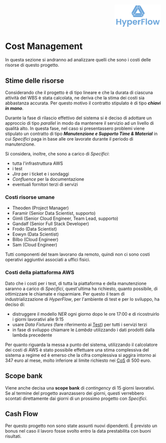 <p style="text-align: right;">
  <img src="https://github.com/Lorenzo-Gardini/Project-Management/blob/main/report/images/hyperflow_logo.png?raw=true" alt="Logo" style="width: 150px;"/>
</p>

# Cost Management

In questa sezione si andranno ad analizzare quelli che sono i costi delle risorse di questo progetto.

## Stime delle risorse
Considerando che il progetto è di tipo lineare e che la durata di ciascuna attività del WBS è stata calcolata, ne deriva che la stima dei costi sia abbastanza accurata. Per questo motivo il contratto stipulato è di tipo **_chiavi in mano_**.

Durante la fase di rilascio effettivo del sistema si è deciso di adottare un approccio di tipo _parallel_ in modo da mantenere il servizio ad un livello di qualità alto. In questa fase, nel caso si presentassero problemi viene stipulato un contratto di tipo **_Manutenzione e Supporto Time & Material_** in cui _Specifici_ paga in base alle ore lavorate durante il periodo di manutenzione.

Si considera, inoltre, che sono a carico di _Specifici_:

- tutta l'infrastruttura AWS
- i test
- _Jira_ per i ticket e i sondaggi
- _Confluence_ per la documentazione
- eventuali fornitori terzi di servizi
  
### Costi risorse umane

- Theoden (Project Manager)
- Faramir (Senior Data Scientist, supporto)
- Gimli (Senior Cloud Engineer, Team Lead, supporto)
- Gandalf (Senior Full Stack Developer)
- Frodo (Data Scientist)
- Eowyn (Data Scientist)
- Bilbo (Cloud Engineer)
- Sam (Cloud Engineer)

Tutti componenti del team lavorano da remoto, quindi non ci sono costi operativi aggiuntivi associati a uffici fisici.

### Costi della piattaforma AWS

Dato che i costi per i test, di tutta la piattaforma e della manutenzione saranno a carico di _Specifici_, quest'ultima ha richiesto, quanto possibile, di ottimizzare le chiamate e risparmiare. Per questo il team di industrializzazione di _HyperFlow_, per l'ambiente di test e per lo sviluppo, ha deciso di:

- distruggere il modello _NER_ ogni giorno dopo le ore 17:00 e di ricostruirlo i giorni lavorativi alle 9:15
- usare _Data Fixtures_ (fare riferimento ai [Test](test.html)) per tutti i servizi terzi
- in fase di sviluppo chiamare le _Lambda_ utilizzando i dati prodotti dalla lambda precedente 

Per quanto riguarda la messa a punto del sistema, utilizzando il calcolatore dei costi di AWS è stato possibile effettuare una stima complessiva del sistema a regime ed è emerso che la cifra complessiva si aggira intorno ai 347 euro al mese, molto inferiore al limite richiesto nei [CoS](../scoping/CoS.html) di 500 euro. 

## Scope bank

Viene anche decisa una **scope bank** di _contingency_ di 15 giorni lavorativi. Se al termine del progetto avanzassero dei giorni, questi verrebbero scontati direttamente dai giorni di un prossimo progetto con _Specifici_. 

## Cash Flow

Per questo progetto non sono state assunti nuovi dipendenti. È previsto un bonus nel caso il lavoro fosse svolto entro la data prestabilita con buoni risultati.
